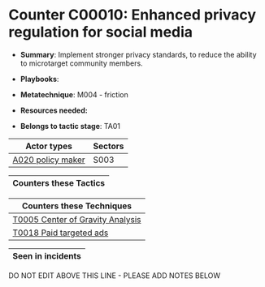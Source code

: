 # Counter C00010: Enhanced privacy regulation for social media

* **Summary**: Implement stronger privacy standards, to reduce the ability to microtarget community members. 

* **Playbooks**: 

* **Metatechnique**: M004 - friction

* **Resources needed:** 

* **Belongs to tactic stage**: TA01


| Actor types | Sectors |
| ----------- | ------- |
| [A020 policy maker](../generated_pages/actortypes/A020.md) | S003 |



| Counters these Tactics |
| ---------------------- |



| Counters these Techniques |
| ------------------------- |
| [T0005 Center of Gravity Analysis](../generated_pages/techniques/T0005.md) |
| [T0018 Paid targeted ads](../generated_pages/techniques/T0018.md) |



| Seen in incidents |
| ----------------- |


DO NOT EDIT ABOVE THIS LINE - PLEASE ADD NOTES BELOW